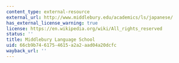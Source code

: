 ```yaml
---
content_type: external-resource
external_url: http://www.middlebury.edu/academics/ls/japanese/
has_external_license_warning: true
license: https://en.wikipedia.org/wiki/All_rights_reserved
status: ''
title: Middlebury Language School
uid: 66cb9b74-6175-4615-a2a2-aad04a20dcfc
wayback_url: ''
---
```


